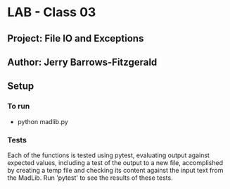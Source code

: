 # LAB - Class 03

## Project: File IO and Exceptions

## Author: Jerry Barrows-Fitzgerald

## Setup

### To run

 - python madlib.py

### Tests

Each of the functions is tested using pytest, evaluating
output against expected values, including a test of the 
output to a new file, accomplished by creating a temp file
and checking its content against the input text from the 
MadLib. Run 'pytest' to see the results of these tests.
